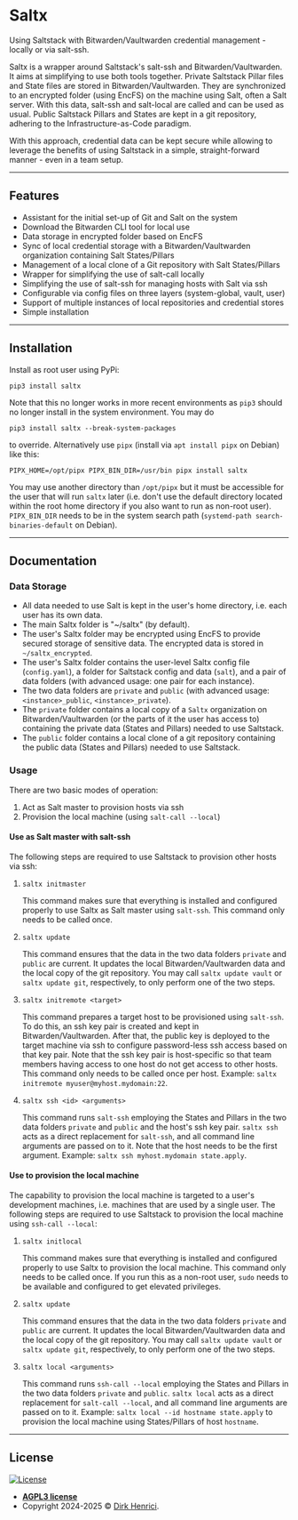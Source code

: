 # Saltx

Using Saltstack with Bitwarden/Vaultwarden credential management - locally or via salt-ssh.

Saltx is a wrapper around Saltstack's salt-ssh and Bitwarden/Vaultwarden. It aims at simplifying to use both tools together. Private Saltstack Pillar files and State files are stored in Bitwarden/Vaultwarden. They are synchronized to an encrypted folder (using EncFS) on the machine using Salt, often a Salt server. With this data, salt-ssh and salt-local are called and can be used as usual. Public Saltstack Pillars and States are kept in a git repository, adhering to the Infrastructure-as-Code paradigm. 

With this approach, credential data can be kept secure while allowing to leverage the benefits of using Saltstack in a simple, straight-forward manner - even in a team setup.

---

## Features

- Assistant for the initial set-up of Git and Salt on the system
- Download the Bitwarden CLI tool for local use
- Data storage in encrypted folder based on EncFS
- Sync of local credential storage with a Bitwarden/Vaultwarden organization containing Salt States/Pillars
- Management of a local clone of a Git repository with Salt States/Pillars
- Wrapper for simplifying the use of salt-call locally
- Simplifying the use of salt-ssh for managing hosts with Salt via ssh
- Configurable via config files on three layers (system-global, vault, user)
- Support of multiple instances of local repositories and credential stores
- Simple installation

---

## Installation

Install as root user using PyPi:

```shell
pip3 install saltx
```

Note that this no longer works in more recent environments as `pip3` should no longer install in the system environment. You may do

```shell
pip3 install saltx --break-system-packages
```

to override. Alternatively use `pipx` (install via `apt install pipx` on Debian) like this:

```shell
PIPX_HOME=/opt/pipx PIPX_BIN_DIR=/usr/bin pipx install saltx
```

You may use another directory than `/opt/pipx` but it must be accessible for the user that will run `saltx` later (i.e. don't use the default directory located within the root home directory if you also want to run as non-root user). `PIPX_BIN_DIR` needs to be in the system search path (`systemd-path search-binaries-default` on Debian).

---

## Documentation

### Data Storage

- All data needed to use Salt is kept in the user's home directory, i.e. each user has its own data.
- The main Saltx folder is "~/saltx" (by default).
- The user's Saltx folder may be encrypted using EncFS to provide secured storage of sensitive data. The encrypted data is stored in `~/saltx_encrypted`.
- The user's Saltx folder contains the user-level Saltx config file (`config.yaml`), a folder for Saltstack config and data (`salt`), and a pair of data folders (with advanced usage: one pair for each instance).
- The two data folders are `private` and `public` (with advanced usage: `<instance>_public`, `<instance>_private`).
- The `private` folder contains a local copy of a `Saltx` organization on Bitwarden/Vaultwarden (or the parts of it the user has access to) containing the private data (States and Pillars) needed to use Saltstack.
- The `public` folder contains a local clone of a git repository containing the public data (States and Pillars) needed to use Saltstack.

### Usage

There are two basic modes of operation:

1. Act as Salt master to provision hosts via ssh
2. Provision the local machine (using `salt-call --local`)

#### Use as Salt master with salt-ssh

The following steps are required to use Saltstack to provision other hosts via ssh:

1. `saltx initmaster`

    This command makes sure that everything is installed and configured properly to use Saltx as Salt master using `salt-ssh`. This command only needs to be called once.

2. `saltx update`

    This command ensures that the data in the two data folders `private` and `public` are current. It updates the local Bitwarden/Vaultwarden data and the local copy of the git repository. You may call `saltx update vault` or `saltx update git`, respectively, to only perform one of the two steps.

3. `saltx initremote <target>`

    This command prepares a target host to be provisioned using `salt-ssh`. To do this, an ssh key pair is created and kept in Bitwarden/Vaultwarden. After that, the public key is deployed to the target machine via ssh to configure password-less ssh access based on that key pair. Note that the ssh key pair is host-specific so that team members having access to one host do not get access to other hosts. This command only needs to be called once per host. Example: `saltx initremote myuser@myhost.mydomain:22`.

4. `saltx ssh <id> <arguments>`

    This command runs `salt-ssh` employing the States and Pillars in the two data folders `private` and `public` and the host's ssh key pair. `saltx ssh` acts as a direct replacement for `salt-ssh`, and all command line arguments are passed on to it. Note that the host needs to be the first argument. Example: `saltx ssh myhost.mydomain state.apply`.

#### Use to provision the local machine

The capability to provision the local machine is targeted to a user's development machines, i.e. machines that are used by a single user. The following steps are required to use Saltstack to provision the local machine using `ssh-call --local`:

1. `saltx initlocal`

    This command makes sure that everything is installed and configured properly to use Saltx to provision the local machine. This command only needs to be called once. If you run this as a non-root user, `sudo` needs to be available and configured to get elevated privileges.

2. `saltx update`

    This command ensures that the data in the two data folders `private` and `public` are current. It updates the local Bitwarden/Vaultwarden data and the local copy of the git repository. You may call `saltx update vault` or `saltx update git`, respectively, to only perform one of the two steps.

3. `saltx local <arguments>`

    This command runs `ssh-call --local` employing the States and Pillars in the two data folders `private` and `public`. `saltx local` acts as a direct replacement for `salt-call --local`, and all command line arguments are passed on to it. Example: `saltx local --id hostname state.apply` to provision the local machine using States/Pillars of host `hostname`.

---

## License

[![License](http://img.shields.io/:license-agpl3-blue.svg?style=flat-square)](https://opensource.org/licenses/AGPL-3.0)

- **[AGPL3 license](https://opensource.org/licenses/AGPL-3.0)**
- Copyright 2024-2025 © <a href="https://www.towalink.net" target="_blank">Dirk Henrici</a>.

